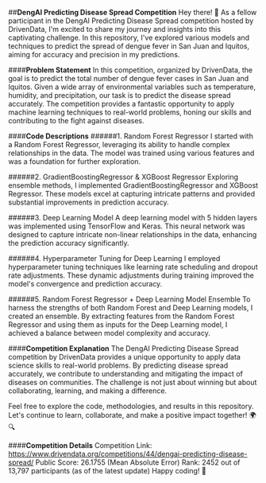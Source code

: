##**DengAI Predicting Disease Spread Competition**
Hey there! 👋 As a fellow participant in the DengAI Predicting Disease Spread competition hosted by DrivenData, I'm excited to share my journey and insights into this captivating challenge. In this repository, I've explored various models and techniques to predict the spread of dengue fever in San Juan and Iquitos, aiming for accuracy and precision in my predictions.

####**Problem Statement**
In this competition, organized by DrivenData, the goal is to predict the total number of dengue fever cases in San Juan and Iquitos. Given a wide array of environmental variables such as temperature, humidity, and precipitation, our task is to predict the disease spread accurately. The competition provides a fantastic opportunity to apply machine learning techniques to real-world problems, honing our skills and contributing to the fight against diseases.

####**Code Descriptions**
######1. Random Forest Regressor
I started with a Random Forest Regressor, leveraging its ability to handle complex relationships in the data. The model was trained using various features and was a foundation for further exploration.

######2. GradientBoostingRegressor & XGBoost Regressor
Exploring ensemble methods, I implemented GradientBoostingRegressor and XGBoost Regressor. These models excel at capturing intricate patterns and provided substantial improvements in prediction accuracy.

######3. Deep Learning Model
A deep learning model with 5 hidden layers was implemented using TensorFlow and Keras. This neural network was designed to capture intricate non-linear relationships in the data, enhancing the prediction accuracy significantly.

######4. Hyperparameter Tuning for Deep Learning
I employed hyperparameter tuning techniques like learning rate scheduling and dropout rate adjustments. These dynamic adjustments during training improved the model's convergence and prediction accuracy.

######5. Random Forest Regressor + Deep Learning Model Ensemble
To harness the strengths of both Random Forest and Deep Learning models, I created an ensemble. By extracting features from the Random Forest Regressor and using them as inputs for the Deep Learning model, I achieved a balance between model complexity and accuracy.

####**Competition Explanation**
The DengAI Predicting Disease Spread competition by DrivenData provides a unique opportunity to apply data science skills to real-world problems. By predicting disease spread accurately, we contribute to understanding and mitigating the impact of diseases on communities. The challenge is not just about winning but about collaborating, learning, and making a difference.

Feel free to explore the code, methodologies, and results in this repository. Let's continue to learn, collaborate, and make a positive impact together! 🌍🔍

####**Competition Details**
Competition Link: https://www.drivendata.org/competitions/44/dengai-predicting-disease-spread/
Public Score: 26.1755 (Mean Absolute Error)
Rank: 2452 out of 13,797 participants (as of the latest update)
Happy coding! 🚀
